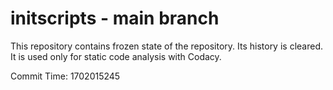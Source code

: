 # initscripts - main branch

This repository contains frozen state of the repository.
Its history is cleared. It is used only for static code
analysis with Codacy.

Commit Time: 1702015245